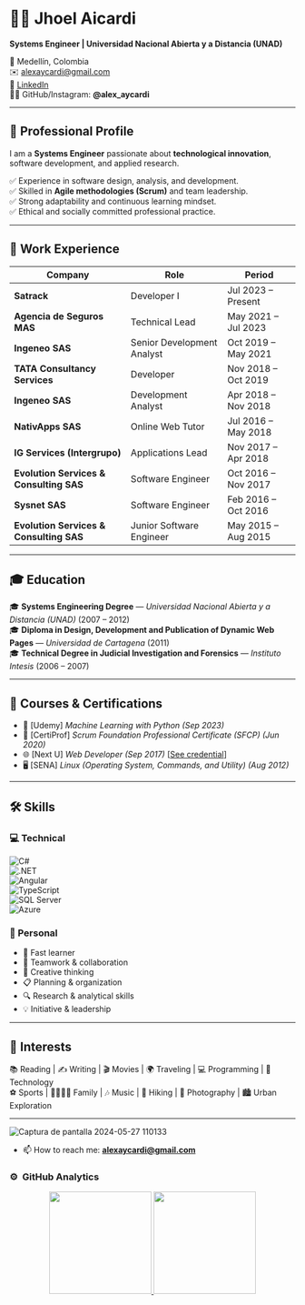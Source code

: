 # 👨‍💻 Jhoel Aicardi   
**Systems Engineer | Universidad Nacional Abierta y a Distancia (UNAD)**  

📍 Medellín, Colombia  
✉️ [alexaycardi@gmail.com](mailto:alexaycardi@gmail.com)  
🔗 [LinkedIn](https://www.linkedin.com/in/alex-jhoel-aicardi-avila-2b4069152)  
👨‍💻 GitHub/Instagram: **@alex_aycardi**  

---

## 🚀 Professional Profile  
I am a **Systems Engineer** passionate about **technological innovation**, software development, and applied research.  

✅ Experience in software design, analysis, and development.  
✅ Skilled in **Agile methodologies (Scrum)** and team leadership.  
✅ Strong adaptability and continuous learning mindset.  
✅ Ethical and socially committed professional practice.  

---

## 💼 Work Experience  

| Company | Role | Period |
|---------|-------|---------|
| **Satrack** | Developer I | Jul 2023 – Present |
| **Agencia de Seguros MAS** | Technical Lead | May 2021 – Jul 2023 |
| **Ingeneo SAS** | Senior Development Analyst | Oct 2019 – May 2021 |
| **TATA Consultancy Services** | Developer | Nov 2018 – Oct 2019 |
| **Ingeneo SAS** | Development Analyst | Apr 2018 – Nov 2018 |
| **NativApps SAS** | Online Web Tutor | Jul 2016 – May 2018 |
| **IG Services (Intergrupo)** | Applications Lead | Nov 2017 – Apr 2018 |
| **Evolution Services & Consulting SAS** | Software Engineer | Oct 2016 – Nov 2017 |
| **Sysnet SAS** | Software Engineer | Feb 2016 – Oct 2016 |
| **Evolution Services & Consulting SAS** | Junior Software Engineer | May 2015 – Aug 2015 |

---

## 🎓 Education  

🎓 **Systems Engineering Degree** — *Universidad Nacional Abierta y a Distancia (UNAD)* (2007 – 2012)  
🎓 **Diploma in Design, Development and Publication of Dynamic Web Pages** — *Universidad de Cartagena* (2011)  
🎓 **Technical Degree in Judicial Investigation and Forensics** — *Instituto Intesis* (2006 – 2007)  

---

## 📜 Courses & Certifications  

- 🧠 [Udemy] *Machine Learning with Python* *(Sep 2023)*  
- 📌 [CertiProf] *Scrum Foundation Professional Certificate (SFCP)* *(Jun 2020)*  
- 🌐 [Next U] *Web Developer* *(Sep 2017)* [[See credential](https://www.credential.net/10885481)]  
- 🖥️ [SENA] *Linux (Operating System, Commands, and Utility)* *(Aug 2012)*  

---

## 🛠️ Skills  

### 💻 Technical  
![C#](https://img.shields.io/badge/C%23-239120?style=flat-square&logo=c-sharp&logoColor=white)  
![.NET](https://img.shields.io/badge/.NET-512BD4?style=flat-square&logo=dotnet&logoColor=white)  
![Angular](https://img.shields.io/badge/Angular-DD0031?style=flat-square&logo=angular&logoColor=white)  
![TypeScript](https://img.shields.io/badge/TypeScript-3178C6?style=flat-square&logo=typescript&logoColor=white)  
![SQL Server](https://img.shields.io/badge/SQL%20Server-CC2927?style=flat-square&logo=microsoftsqlserver&logoColor=white)  
![Azure](https://img.shields.io/badge/Azure-0078D4?style=flat-square&logo=microsoftazure&logoColor=white)  

### 🤝 Personal  
- 🚀 Fast learner  
- 🤝 Teamwork & collaboration  
- 🎨 Creative thinking  
- 📋 Planning & organization  
- 🔍 Research & analytical skills  
- 💡 Initiative & leadership  

---

## 🎯 Interests  

📚 Reading | ✍️ Writing | 🎬 Movies | 🌍 Traveling | 💻 Programming | 🚀 Technology  
⚽ Sports | 👨‍👩‍👧‍👦 Family | 🎶 Music | 🥾 Hiking | 📸 Photography | 🏙️ Urban Exploration  

---
![Captura de pantalla 2024-05-27 110133](https://github.com/aaicardi/aaicardi/assets/4039351/5129e1fa-b02e-4fc9-9955-677c4e545c25)

- 📫 How to reach me: **alexaycardi@gmail.com**

### ⚙️ &nbsp;GitHub Analytics

<p align="center">
<a href="https://github.com/aaicardi">
  <img height="180em" src="https://github-readme-stats-eight-theta.vercel.app/api?username=aaicardi&show_icons=true&theme=algolia&include_all_commits=true&count_private=true"/>
  <img height="180em" src="https://github-readme-stats-eight-theta.vercel.app/api/top-langs/?username=aaicardi&layout=compact&langs_count=8&theme=algolia"/>
</a>
</p>
